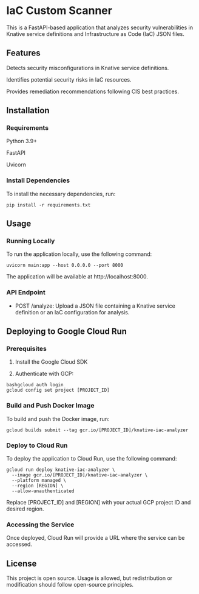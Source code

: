 # IaC Custom Scanner

This is a FastAPI-based application that analyzes security vulnerabilities in Knative service definitions and Infrastructure as Code (IaC) JSON files.

## Features

Detects security misconfigurations in Knative service definitions.

Identifies potential security risks in IaC resources.

Provides remediation recommendations following CIS best practices.

## Installation

### Requirements

Python 3.9+

FastAPI

Uvicorn

### Install Dependencies

To install the necessary dependencies, run:

```pip install -r requirements.txt```

## Usage

### Running Locally

To run the application locally, use the following command:

```uvicorn main:app --host 0.0.0.0 --port 8000```

The application will be available at http://localhost:8000.

### API Endpoint

* POST /analyze: Upload a JSON file containing a Knative service definition or an IaC configuration for analysis.

## Deploying to Google Cloud Run

### Prerequisites

1. Install the Google Cloud SDK

2. Authenticate with GCP:

```
bashgcloud auth login
gcloud config set project [PROJECT_ID]
```

### Build and Push Docker Image

To build and push the Docker image, run:

```gcloud builds submit --tag gcr.io/[PROJECT_ID]/knative-iac-analyzer```

### Deploy to Cloud Run

To deploy the application to Cloud Run, use the following command:

```
gcloud run deploy knative-iac-analyzer \
  --image gcr.io/[PROJECT_ID]/knative-iac-analyzer \
  --platform managed \
  --region [REGION] \
  --allow-unauthenticated
 ```

Replace [PROJECT_ID] and [REGION] with your actual GCP project ID and desired region.

### Accessing the Service

Once deployed, Cloud Run will provide a URL where the service can be accessed.

## License

This project is open source. Usage is allowed, but redistribution or modification should follow open-source principles.
